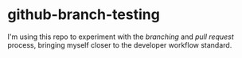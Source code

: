 # github-branch-testing

I'm using this repo to experiment with the *branching* and *pull request* process, bringing myself closer to the developer workflow standard.

